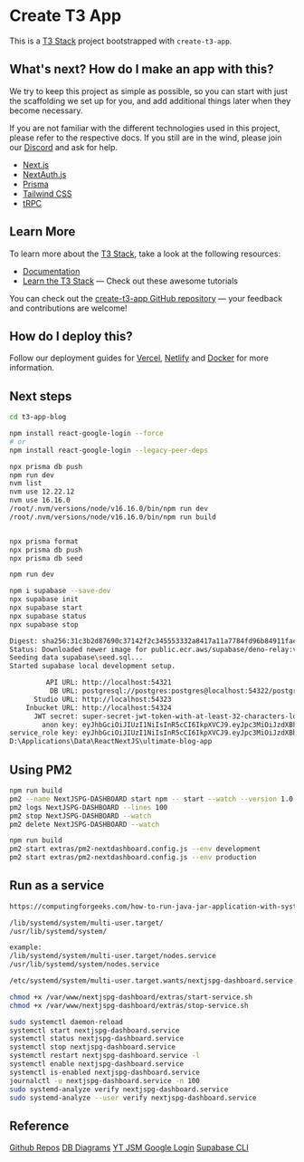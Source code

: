 # Create T3 App

This is a [T3 Stack](https://create.t3.gg/) project bootstrapped with `create-t3-app`.

## What's next? How do I make an app with this?

We try to keep this project as simple as possible, so you can start with just the scaffolding we set up for you, and add additional things later when they become necessary.

If you are not familiar with the different technologies used in this project, please refer to the respective docs. If you still are in the wind, please join our [Discord](https://t3.gg/discord) and ask for help.

- [Next.js](https://nextjs.org)
- [NextAuth.js](https://next-auth.js.org)
- [Prisma](https://prisma.io)
- [Tailwind CSS](https://tailwindcss.com)
- [tRPC](https://trpc.io)

## Learn More

To learn more about the [T3 Stack](https://create.t3.gg/), take a look at the following resources:

- [Documentation](https://create.t3.gg/)
- [Learn the T3 Stack](https://create.t3.gg/en/faq#what-learning-resources-are-currently-available) — Check out these awesome tutorials

You can check out the [create-t3-app GitHub repository](https://github.com/t3-oss/create-t3-app) — your feedback and contributions are welcome!

## How do I deploy this?

Follow our deployment guides for [Vercel](https://create.t3.gg/en/deployment/vercel), [Netlify](https://create.t3.gg/en/deployment/netlify) and [Docker](https://create.t3.gg/en/deployment/docker) for more information.

## Next steps

```bash
cd t3-app-blog

npm install react-google-login --force
# or
npm install react-google-login --legacy-peer-deps

npx prisma db push
npm run dev
nvm list
nvm use 12.22.12
nvm use 16.16.0
/root/.nvm/versions/node/v16.16.0/bin/npm run dev
/root/.nvm/versions/node/v16.16.0/bin/npm run build


npx prisma format
npx prisma db push
npx prisma db seed

npm run dev

npm i supabase --save-dev
npx supabase init
npx supabase start
npx supabase status
npx supabase stop

Digest: sha256:31c3b2d87690c37142f2c345553332a8417a11a7784fd96b84911fae5dd7e909
Status: Downloaded newer image for public.ecr.aws/supabase/deno-relay:v1.5.0
Seeding data supabase\seed.sql...
Started supabase local development setup.

         API URL: http://localhost:54321
          DB URL: postgresql://postgres:postgres@localhost:54322/postgres
      Studio URL: http://localhost:54323
    Inbucket URL: http://localhost:54324
      JWT secret: super-secret-jwt-token-with-at-least-32-characters-long
        anon key: eyJhbGciOiJIUzI1NiIsInR5cCI6IkpXVCJ9.eyJpc3MiOiJzdXBhYmFzZS1kZW1vIiwicm9sZSI6ImFub24iLCJleHAiOjE5ODM4MTI5OTZ9.CRXP1A7WOeoJeXxjNni43kdQwgnWNReilDMblYTn_I0
service_role key: eyJhbGciOiJIUzI1NiIsInR5cCI6IkpXVCJ9.eyJpc3MiOiJzdXBhYmFzZS1kZW1vIiwicm9sZSI6InNlcnZpY2Vfcm9sZSIsImV4cCI6MTk4MzgxMjk5Nn0.EGIM96RAZx35lJzdJsyH-qQwv8Hdp7fsn3W0YpN81IU
D:\Applications\Data\ReactNextJS\ultimate-blog-app
```

## Using PM2

```sh
npm run build
pm2 --name NextJSPG-DASHBOARD start npm -- start --watch --version 1.0.0
pm2 logs NextJSPG-DASHBOARD --lines 100
pm2 stop NextJSPG-DASHBOARD --watch
pm2 delete NextJSPG-DASHBOARD --watch

npm run build
pm2 start extras/pm2-nextdashboard.config.js --env development
pm2 start extras/pm2-nextdashboard.config.js --env production

```

## Run as a service

```sh
https://computingforgeeks.com/how-to-run-java-jar-application-with-systemd-on-linux/

/lib/systemd/system/multi-user.target/
/usr/lib/systemd/system/

example:
/lib/systemd/system/multi-user.target/nodes.service
/usr/lib/systemd/system/nodes.service

/etc/systemd/system/multi-user.target.wants/nextjspg-dashboard.service

chmod +x /var/www/nextjspg-dashboard/extras/start-service.sh
chmod +x /var/www/nextjspg-dashboard/extras/stop-service.sh

sudo systemctl daemon-reload
systemctl start nextjspg-dashboard.service
systemctl status nextjspg-dashboard.service
systemctl stop nextjspg-dashboard.service
systemctl restart nextjspg-dashboard.service -l
systemctl enable nextjspg-dashboard.service
systemctl is-enabled nextjspg-dashboard.service
journalctl -u nextjspg-dashboard.service -n 100
sudo systemd-analyze verify nextjspg-dashboard.service
sudo systemd-analyze --user verify nextjspg-dashboard.service
```

## Reference

[Github Repos](https://github.com/sonipranjal/ultimate-blog-app)
[DB Diagrams](https://dbdiagram.io/d/63b5dd9e7d39e42284e8f6ae)
[YT JSM Google Login](https://www.youtube.com/watch?v=LKlO8vLvUao)
[Supabase CLI](https://supabase.com/docs/guides/cli)

